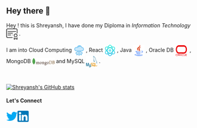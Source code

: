 ## Hey there 👋

Hey ! this is Shreyansh, I have done my Diploma in _Information Technology_   [<img align="center" alt="Shreyanshdot-diploma" width="30px" height="30px" src="./icons/diploma.png" />]() .

I am into Cloud Computing [<img align="center" alt="Shreyanshdot-cloud" width="30px" height="30px" src="./icons/cloud.png" />]() , React [<img align="center" alt="Shreyanshdot-cloud" width="30px" height="30px" src="./icons/react.png" />]() , Java [<img align="center" alt="Shreyanshdot-cloud" width="30px" height="30px" src="./icons/java.png" />]() , Oracle DB [<img align="center" alt="Shreyanshdot-cloud" width="35px" height="30px" src="./icons/oracle.png" />]() , MongoDB [<img align="center" alt="Shreyanshdot-cloud" width="60px" height="20px" src="./icons/mongodb.png" />]() and MySQL [<img align="center" alt="Shreyanshdot-cloud" width="30px" height="30px" src="./icons/mysql.png" />]() .

<br/>

[![Shreyansh's GitHub stats](https://github-readme-stats.vercel.app/api?username=Shreyanshdot&show_icons=true)](https://github.com/Shreyanshdot/)


#### Let's Connect

[<img align="left" alt="Shreyanshdot-twitter" width="30px" height="30px" src="./icons/twitter.png" />](https://twitter.com/Shreyanshd_)
[<img align="left" alt="Shreyanshdot-twitter" width="30px" height="30px" src="./icons/linkedin.png" />](https://www.linkedin.com/in/shreyansh-dawar/)

